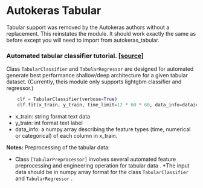 # Autokeras Tabular

Tabular support was removed by the Autokeras authors without a replacement. This reinstates the module. It should
work exactly the same as before except you will need to import from autokeras_tabular.

### Automated tabular classifier tutorial. [[source]](https://github.com/bolkedebruin/autokeras-tabular/tree/master/examples/task_modules/tabular)


Class `TabularClassifier` and `TabularRegressor` are designed for automated generate best performance shallow/deep architecture
for a given tabular dataset. (Currently, theis module only supports lightgbm classifier and regressor.)


```python
    clf = TabularClassifier(verbose=True)
    clf.fit(x_train, y_train, time_limit=12 * 60 * 60, data_info=datainfo)
```

* x_train: string format text data
* y_train: int format text label
* data_info: a numpy.array describing the feature types (time, numerical or categorical) of each column in x_train.


**Notes:** Preprocessing of the tabular data:
* Class `[TabularPreprocessor]` involves several automated feature preprocessing and engineering operation for tabular data . 
*The input data should be in numpy array format for the class `TabularClassifier` and `TabularRegressor` .
